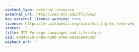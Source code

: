 ```yaml
---
content_type: external-resource
external_url: http://web.mit.edu/fll/www/
has_external_license_warning: true
license: https://en.wikipedia.org/wiki/All_rights_reserved
status: ''
title: MIT Foreign Languages and Literature
uid: e0d4505d-d48a-4290-af8e-692e6964c867
wayback_url: ''
---
```

